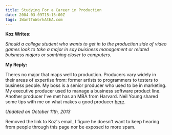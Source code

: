 ```yaml
---
title: Studying For a Career in Production
date: 2004-03-09T15:15:00Z
tags: IWantToWorkAtEA.com
---
```

**Koz Writes:**

*Should a college student who wants to get in to the production side of video games look to take a major in say buisiness management or related buisness majors or somthing closer to computers.*

**My Reply:**

Theres no major that maps well to production. Producers vary widely in their areas of expertise from: former artists to programmers to testers to business people. My boss is a senior producer who used to be in marketing. My executive producer used to manage a business software product line. Another producer I've met has an MBA from Harvard. Neil Young shared some tips with me on what makes a good producer [here][2].

*Updated on October 11th, 2013*

Removed the link to Koz's email, I figure he doesn't want to keep hearing from people through this page nor be exposed to more spam.

 [2]: /sit-down-with-neil-young.html
